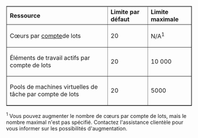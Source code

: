 ﻿<table cellspacing="0" border="1">
<tr>
   <th align="left" valign="middle">Ressource</th>
   <th align="left" valign="middle">Limite par défaut</th>
   <th align="left" valign="middle">Limite maximale</th>
</tr>
<tr>
   <td valign="middle"><p>Cœurs par <a href="http://azure.microsoft.com/fr-fr/services/batch/">compte</a>de lots</p></td>
   <td valign="middle"><p>20</p></td>
   <td valign="middle"><p>N/A<sup>1</sup></p></td>
</tr>
<tr>
   <td valign="middle"><p>Éléments de travail actifs par compte de lots</p></td>
   <td valign="middle"><p>20</p></td>
   <td valign="middle"><p>10 000</p></td>
</tr>
<tr>
   <td valign="middle"><p>Pools de machines virtuelles de tâche par compte de lots</p></td>
   <td valign="middle"><p>20</p></td>
   <td valign="middle"><p>5000</p></td>
</tr>
</table>
<sup>1</sup> Vous pouvez augmenter le nombre de cœurs par compte de lots, mais le nombre maximal n'est pas spécifié. Contactez l'assistance clientèle pour vous informer sur les possibilités d'augmentation.

<!--HONumber=35_1-->
